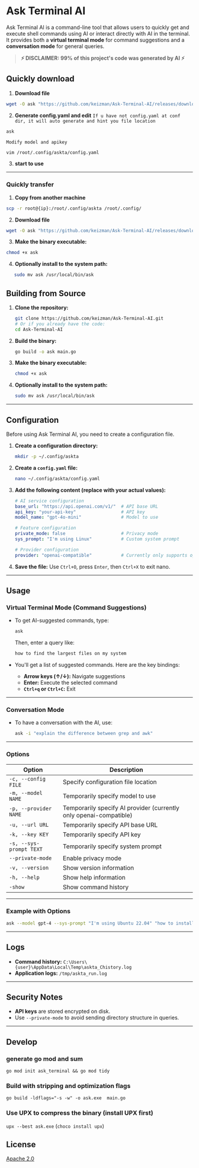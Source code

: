 # Ask Terminal AI

Ask Terminal AI is a command-line tool that allows users to quickly get and execute shell commands using AI or interact directly with AI in the terminal. It provides both a **virtual terminal mode** for command suggestions and a **conversation mode** for general queries.

> **⚡ DISCLAIMER: 99% of this project's code was generated by AI ⚡**


## Quickly download
1. **Download file**
```bash
wget -O ask "https://github.com/keizman/Ask-Terminal-AI/releases/download/main/ask_linux" 
```
2. **Generate config.yaml and edit**
`If u have not config.yaml at conf dir, it will auto generate and hint you file location`
```bash
ask 
```
`Modify model and apikey`
```bash
vim /root/.config/askta/config.yaml 
```

3. **start to use**

--- 

### Quickly transfer
1. **Copy from another machine**
```bash
scp -r root@{ip}:/root/.config/askta /root/.config/
```
2. **Download file**
```bash
wget -O ask "https://github.com/keizman/Ask-Terminal-AI/releases/download/main/ask_linux" 
```

3. **Make the binary executable:**
```bash
chmod +x ask
```

4. **Optionally install to the system path:**
```bash
   sudo mv ask /usr/local/bin/ask
```

## Building from Source

1. **Clone the repository:**
   ```bash
   git clone https://github.com/keizman/Ask-Terminal-AI.git
   # Or if you already have the code:
   cd Ask-Terminal-AI
   ```

2. **Build the binary:**
   ```bash
   go build -o ask main.go
   ```

3. **Make the binary executable:**
   ```bash
   chmod +x ask
   ```

4. **Optionally install to the system path:**
   ```bash
   sudo mv ask /usr/local/bin/ask
   ```

---

## Configuration

Before using Ask Terminal AI, you need to create a configuration file.

1. **Create a configuration directory:**
   ```bash
   mkdir -p ~/.config/askta
   ```

2. **Create a `config.yaml` file:**
   ```bash
   nano ~/.config/askta/config.yaml
   ```

3. **Add the following content (replace with your actual values):**
   ```yaml
   # AI service configuration
   base_url: "https://api.openai.com/v1/"  # API base URL
   api_key: "your-api-key"                 # API key
   model_name: "gpt-4o-mini"               # Model to use

   # Feature configuration
   private_mode: false                     # Privacy mode
   sys_prompt: "I'm using Linux"           # Custom system prompt

   # Provider configuration
   provider: "openai-compatible"           # Currently only supports openai-compatible
   ```

4. **Save the file:** Use `Ctrl+O`, press `Enter`, then `Ctrl+X` to exit nano.

---

## Usage

### Virtual Terminal Mode (Command Suggestions)

- To get AI-suggested commands, type:
  ```bash
  ask 
  ```
  Then, enter a query like:
  ```bash
  how to find the largest files on my system
  ```

- You'll get a list of suggested commands. Here are the key bindings:
  - **Arrow keys (↑/↓):** Navigate suggestions
  - **Enter:** Execute the selected command
  - **`Ctrl+q` or `Ctrl+C`:** Exit

---

### Conversation Mode

- To have a conversation with the AI, use:
  ```bash
  ask -i "explain the difference between grep and awk"
  ```

---

### Options

| Option               | Description                                                                 |
|-----------------------|-----------------------------------------------------------------------------|
| `-c, --config FILE`   | Specify configuration file location                                        |
| `-m, --model NAME`    | Temporarily specify model to use                                           |
| `-p, --provider NAME` | Temporarily specify AI provider (currently only openai-compatible)         |
| `-u, --url URL`       | Temporarily specify API base URL                                           |
| `-k, --key KEY`       | Temporarily specify API key                                                |
| `-s, --sys-prompt TEXT` | Temporarily specify system prompt                                       |
| `--private-mode`      | Enable privacy mode                                                       |
| `-v, --version`       | Show version information                                                  |
| `-h, --help`          | Show help information                                                     |
| `-show`               | Show command history                                                      |

---

### Example with Options

```bash
ask --model gpt-4 --sys-prompt "I'm using Ubuntu 22.04" "how to install Docker"
```

---

## Logs

- **Command history:** `C:\Users\{user}\AppData\Local\Temp\askta_Chistory.log`  
- **Application logs:** `/tmp/askta_run.log`

---

## Security Notes

- **API keys** are stored encrypted on disk.
- Use `--private-mode` to avoid sending directory structure in queries.

---


## Develop

### generate go mod and sum
`go mod init ask_terminal && go mod tidy`

### Build with stripping and optimization flags 
`go build -ldflags="-s -w" -o ask.exe  main.go`


### Use UPX to compress the binary (install UPX first)
`upx --best ask.exe`
(`choco install upx`)



## License

[Apache 2.0](https://www.apache.org/licenses/LICENSE-2.0)